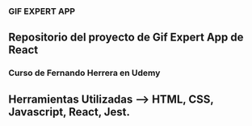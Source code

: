 ### GIF EXPERT APP

## Repositorio del proyecto de Gif Expert App de React

### Curso de Fernando Herrera en Udemy

## Herramientas Utilizadas --> HTML, CSS, Javascript, React, Jest.